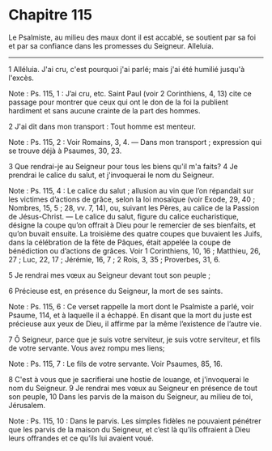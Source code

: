 # Chapitre 115

Le Psalmiste, au milieu des maux dont il est accablé, se soutient par sa foi et par sa confiance dans les promesses du Seigneur.
Alleluia.

***

1 Alléluia. J'ai cru, c'est pourquoi j'ai parlé; mais j'ai été humilié jusqu'à l'excès.

<span class="bible-note">Note : </span> Ps. 115, 1 : J’ai cru, etc. Saint Paul (voir 2 Corinthiens, 4, 13) cite ce passage pour montrer que ceux qui ont le don de la foi la publient hardiment et sans aucune crainte de la part des hommes.

2 J'ai dit dans mon transport : Tout homme est menteur.

<span class="bible-note">Note : </span> Ps. 115, 2 : Voir Romains, 3, 4. ― Dans mon transport ; expression qui se trouve déjà à Psaumes, 30, 23.


3 Que rendrai-je au Seigneur pour tous les biens qu'il m'a faits? 4 Je prendrai le calice du salut, et j'invoquerai le nom du Seigneur.

<span class="bible-note">Note : </span> Ps. 115, 4 : Le calice du salut ; allusion au vin que l’on répandait sur les victimes d’actions de grâce, selon la loi mosaïque (voir Exode, 29, 40 ; Nombres, 15, 5 ; 28, vv. 7, 14), ou, suivant les Pères, au calice de la Passion de Jésus-Christ. ― Le calice du salut, figure du calice eucharistique, désigne la coupe qu’on offrait à Dieu pour le remercier de ses bienfaits, et qu’on buvait ensuite. La troisième des quatre coupes que buvaient les Juifs, dans la célébration de la fête de Pâques, était appelée la coupe de bénédiction ou d’actions de grâces. Voir 1 Corinthiens, 10, 16 ; Matthieu, 26, 27 ; Luc, 22, 17 ; Jérémie, 16, 7 ; 2 Rois, 3, 35 ; Proverbes, 31, 6.

5 Je rendrai mes vœux au Seigneur devant tout son peuple ;


6 Précieuse est, en présence du Seigneur, la mort de ses saints.

<span class="bible-note">Note : </span> Ps. 115, 6 : Ce verset rappelle la mort dont le Psalmiste a parlé, voir Psaume, 114, et à laquelle il a échappé. En disant que la mort du juste est précieuse aux yeux de Dieu, il affirme par la même l’existence de l’autre vie.

7 Ô Seigneur, parce que je suis votre serviteur, je suis votre serviteur, et fils de votre servante. Vous avez rompu mes liens;

<span class="bible-note">Note : </span> Ps. 115, 7 : Le fils de votre servante. Voir Psaumes, 85, 16.


8 C'est à vous que je sacrifierai une hostie de louange, et j'invoquerai le nom du Seigneur. 9 Je rendrai mes vœux au Seigneur en présence de tout son peuple, 10 Dans les parvis de la maison du Seigneur, au milieu de toi, Jérusalem.

<span class="bible-note">Note : </span> Ps. 115, 10 : Dans le parvis. Les simples fidèles ne pouvaient pénétrer que les parvis de la maison du Seigneur, et c’est là qu’ils offraient à Dieu leurs offrandes et ce qu’ils lui avaient voué.

